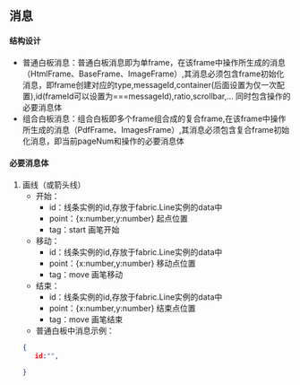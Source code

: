 ## 消息

#### 结构设计
* 普通白板消息：普通白板消息即为单frame，在该frame中操作所生成的消息（HtmlFrame、BaseFrame、ImageFrame）,其消息必须包含frame初始化消息，即frame创建对应的type,messageId,container(后面设置为仅一次配置),id(frameId可以设置为===messageId),ratio,scrollbar,... 同时包含操作的必要消息体
* 组合白板消息：组合白板即多个frame组合成的复合frame,在该frame中操作所生成的消息（PdfFrame、ImagesFrame）,其消息必须包含复合frame初始化消息，即当前pageNum和操作的必要消息体

#### 必要消息体
1. 画线（或箭头线）
    * 开始：
        - id：线条实例的id,存放于fabric.Line实例的data中
        - point：{x:number,y:number} 起点位置
        - tag：start 画笔开始
    * 移动：
        - id：线条实例的id,存放于fabric.Line实例的data中
        - point：{x:number,y:number} 移动点位置
        - tag：move 画笔移动
    * 结束：
        - id：线条实例的id,存放于fabric.Line实例的data中
        - point：{x:number,y:number} 结束点位置
        - tag：move 画笔结束
    * 普通白板中消息示例：
    ```json
    {
       id:"",
    
    }
    ```